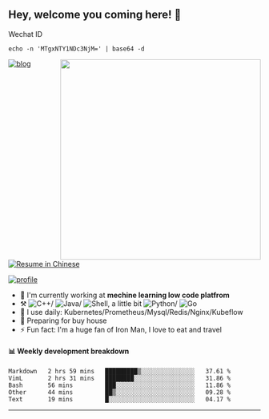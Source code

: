## Hey, welcome you coming here! :wave:

Wechat ID

```
echo -n 'MTgxNTY1NDc3NjM=' | base64 -d
```

<img align="right" src="https://github-readme-stats.vercel.app/api?username=chenwenjun-github&show_icons=true&icon_color=000000&text_color=000000&bg_color=ffffff&hide_title=false&title_color=000000" width="400" />

<p align="left">
	<a href="https://blog.csdn.net/chen_wen_jun"><img src="https://img.shields.io/badge/blog-2k%20pageviews-ffffff.svg?style=social" alt="blog"></a>
</p>
<p align="left">
	<a href="https://www.wondercv.com/cvs/Bfp1kno/editor"><img src="https://img.shields.io/badge/%E7%AE%80%E5%8E%86-%E4%B8%AD%E6%96%87-blue.svg" alt="Resume in Chinese"></a>
</p>
<p align="left">
	<a href="https://komarev.com/ghpvc/?username=chenwenjun-github"><img src="https://komarev.com/ghpvc/?username=chenwenjun-github" alt="profile"></a>
</p>

- 🏢 I'm currently working at **mechine learning low code platfrom**
-   :hammer_and_pick: ![C++](https://img.shields.io/badge/-C++-00599C?style=plastic&logo=c)/ ![Java](https://img.shields.io/badge/-java-3f4441?style=plastic&logo=java)/ ![Shell](https://img.shields.io/badge/-Shell-blasck?style=plastic&logo=Shell), a little bit  ![Python](https://img.shields.io/badge/-Python-8fcfd1?style=plastic&logo=Python)/ ![Go](https://img.shields.io/badge/-Go-00599C?style=plastic&logo=go)
- 🚀 I use daily: Kubernetes/Prometheus/Mysql/Redis/Nginx/Kubeflow
-   :seedling: Preparing for buy house
- ⚡️ Fun fact: I'm a huge fan of Iron Man, I love to eat and travel


#### :bar_chart: Weekly development breakdown

<!--START_SECTION:waka-->
```text
Markdown   2 hrs 59 mins   █████████▒░░░░░░░░░░░░░░░   37.61 % 
VimL       2 hrs 31 mins   ████████░░░░░░░░░░░░░░░░░   31.86 % 
Bash       56 mins         ███░░░░░░░░░░░░░░░░░░░░░░   11.86 % 
Other      44 mins         ██▒░░░░░░░░░░░░░░░░░░░░░░   09.28 % 
Text       19 mins         █░░░░░░░░░░░░░░░░░░░░░░░░   04.17 % 
```
<!--END_SECTION:waka-->

---
